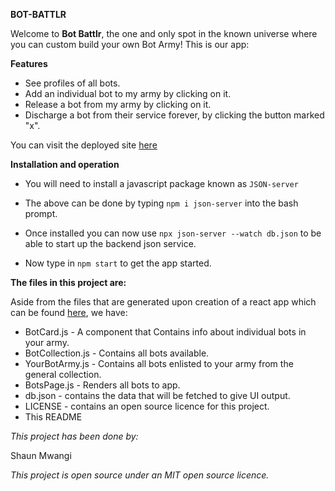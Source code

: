 **BOT-BATTLR**

Welcome to **Bot Battlr**, the one and only spot in the known universe where you
can custom build your own Bot Army! This is our app:

**Features**

- See profiles of all bots.
- Add an individual bot to my army by clicking on it.
- Release a bot from my army by clicking on it. 
- Discharge a bot from their service forever, by clicking the button marked
  "x".

You can visit the deployed site [here](https://gleaming-kashata-d0f615.netlify.app/)

**Installation and operation**

- You will need to install a javascript package known as `JSON-server`

- The above can be done by typing `npm i json-server` into the bash prompt.

- Once installed you can now use `npx json-server --watch db.json` to be able to start up the backend json service.

- Now type in `npm start` to get the app started.

**The files in this project are:**

Aside from the files that are generated upon creation of a react app which can be found [here](https://medium.com/@abesingh1/create-react-app-files-folders-structure-explained-df24770f8562), we have:

- BotCard.js - A component that Contains info about individual bots in your army.
- BotCollection.js - Contains all bots available.
- YourBotArmy.js - Contains all bots enlisted to your army from the general collection.
- BotsPage.js - Renders all bots to app.
- db.json - contains the data that will be fetched to give UI output.
- LICENSE - contains an open source licence for this project.
- This README

_This project has been done by:_

Shaun Mwangi

_This project is open source under an MIT open source licence._
